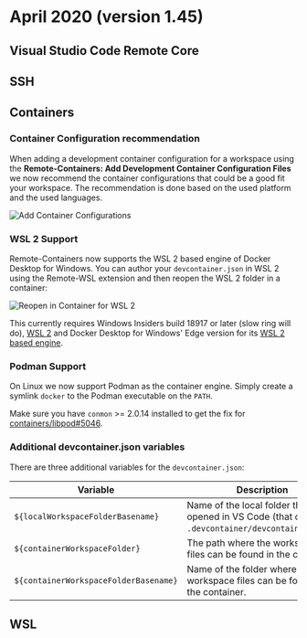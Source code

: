# April 2020 (version 1.45)

## Visual Studio Code Remote Core

## SSH

## Containers

### Container Configuration recommendation

When adding a development container configuration for a workspace using the **Remote-Containers: Add Development Container Configuration Files** we now recommend the container configurations that could be a good fit your workspace. The recommendation is done based on the used platform and the used languages.

![Add Container Configurations](images/1_45/add-configuration.png)

### WSL 2 Support

Remote-Containers now supports the WSL 2 based engine of Docker Desktop for Windows. You can author your `devcontainer.json` in WSL 2 using the Remote-WSL extension and then reopen the WSL 2 folder in a container:

![Reopen in Container for WSL 2](images/1_45/containers-wsl2-support.png)

This currently requires Windows Insiders build 18917 or later (slow ring will do), [WSL 2](https://docs.microsoft.com/en-us/windows/wsl/wsl2-install) and Docker Desktop for Windows' Edge version for its [WSL 2 based engine](https://docs.docker.com/docker-for-windows/wsl-tech-preview/).

### Podman Support

On Linux we now support Podman as the container engine. Simply create a symlink `docker` to the Podman executable on the `PATH`.

Make sure you have `conmon` >= 2.0.14 installed to get the fix for [containers/libpod#5046](https://github.com/containers/libpod/issues/5046).

### Additional devcontainer.json variables

There are three additional variables for the `devcontainer.json`:

| Variable | Description |
|----------|----------------------|
| `${localWorkspaceFolderBasename}` | Name of the local folder that was opened in VS Code (that contains `.devcontainer/devcontainer.json`). |
| `${containerWorkspaceFolder}` | The path where the workspaces files can be found in the container. |
| `${containerWorkspaceFolderBasename}` | Name of the folder where the workspace files can be found in the container. |

## WSL
